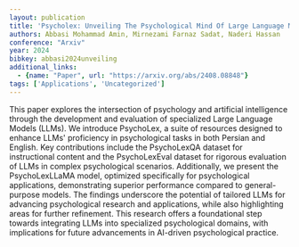 ```yaml
---
layout: publication
title: 'Psycholex: Unveiling The Psychological Mind Of Large Language Models'
authors: Abbasi Mohammad Amin, Mirnezami Farnaz Sadat, Naderi Hassan
conference: "Arxiv"
year: 2024
bibkey: abbasi2024unveiling
additional_links:
  - {name: "Paper", url: "https://arxiv.org/abs/2408.08848"}
tags: ['Applications', 'Uncategorized']
---
```

This paper explores the intersection of psychology and artificial
intelligence through the development and evaluation of specialized Large
Language Models (LLMs). We introduce PsychoLex, a suite of resources designed
to enhance LLMs' proficiency in psychological tasks in both Persian and
English. Key contributions include the PsychoLexQA dataset for instructional
content and the PsychoLexEval dataset for rigorous evaluation of LLMs in
complex psychological scenarios. Additionally, we present the PsychoLexLLaMA
model, optimized specifically for psychological applications, demonstrating
superior performance compared to general-purpose models. The findings
underscore the potential of tailored LLMs for advancing psychological research
and applications, while also highlighting areas for further refinement. This
research offers a foundational step towards integrating LLMs into specialized
psychological domains, with implications for future advancements in AI-driven
psychological practice.
